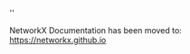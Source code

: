'<meta http-equiv="refresh" content="0; URL=https://networkx.github.io/documentation/latest/./release/index.html">'

NetworkX Documentation has been moved to:<br><a href="https://networkx.github.io">https://networkx.github.io</a>
